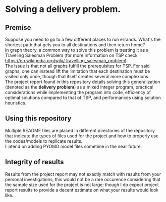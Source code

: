 # Solving a delivery problem.
## Premise
Suppose you need to go to a few different places to run errands. What's the shortest path that gets you to all destinations and then return home?  
In graph theory, a common way to solve this problem is treating it as a Traveling Salesman Problem (for more information on TSP check https://en.wikipedia.org/wiki/Travelling_salesman_problem).  
The issue is that not all graphs fulfill the prerequisites for TSP. For said graphs, one can instead lift the limitation that each destination must be visited only once, though that itself creates several more complexions.  
The project report found in this repository details solving this generalization (denoted as the **delivery problem**) as a mixed integer program, practical considerations while implementing the program into code, efficiency of optimal solutions compared to that of TSP, and performances using solution heuristics.  
## Using this repository
Multiple README files are placed in different directories of the repository that indicate the types of files used for the project and how to properly use the codes/models to replicate results.  
I intend on adding PYOMO model files sometime in the near future.
## Integrity of results
Results from the project report may not exactly match with results from your personal investigations; this would not be a rare occurence considering that the sample size used for the project is not large; though I do expect project report results to provide a decent estimate on what your results would look like.

